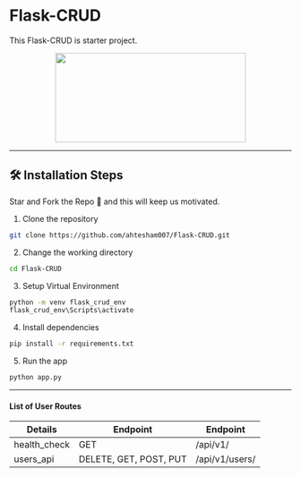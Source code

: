 # Flask-CRUD
This Flask-CRUD is starter project.
<p align="center">
  <img width="340" height="160" src="https://encrypted-tbn0.gstatic.com/images?q=tbn:ANd9GcQzB7glM7nIcpVbI9_-Jy5VbnDqTCWQ-Ve9Pw&usqp=CAU">
</p>

--- 

## 🛠️ Installation Steps

Star and Fork the Repo 🌟 and this will keep us motivated.

1. Clone the repository

```bash
git clone https://github.com/ahtesham007/Flask-CRUD.git
```

2. Change the working directory

```bash
cd Flask-CRUD
```

3. Setup Virtual Environment

```bash
python -m venv flask_crud_env
flask_crud_env\Scripts\activate
```

4. Install dependencies

```bash
pip install -r requirements.txt
```

5. Run the app

```bash
python app.py
```

---

#### List of User Routes
| Details | Endpoint | Endpoint | 
| --- | --- | --- |
|health_check | GET | /api/v1/|
|users_api |    DELETE, GET, POST, PUT | /api/v1/users/|
